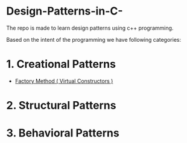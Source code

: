 # Design-Patterns-in-C-
The repo is made to learn design patterns using c++ programming.

Based on the intent of the programming we have following categories: 

# 1. Creational Patterns

- [Factory Method ( Virtual Constructors )](Design-Patterns-in-CPP\Creational\Factory_Method.cpp)

# 2. Structural Patterns

# 3. Behavioral Patterns
